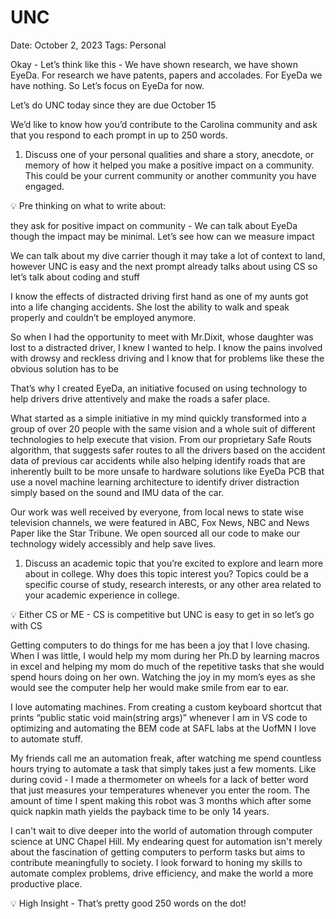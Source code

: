 # UNC

Date: October 2, 2023
Tags: Personal

Okay - Let’s think like this - We have shown research, we have shown EyeDa. For research we have patents, papers and accolades. For EyeDa we have nothing. So Let’s focus on EyeDa for now. 

Let’s do UNC today since they are due October 15

We’d like to know how you’d contribute to the Carolina community and ask that you respond to each prompt in up to 250 words.

1. Discuss one of your personal qualities and share a story, anecdote, or memory of how it helped you make a positive impact on a community. This could be your current community or another community you have engaged.

<aside>
💡 Pre thinking on what to write about: 

they ask for positive impact on community  - We can talk about EyeDa though the impact may be minimal. Let’s see how can we measure impact

We can talk about my dive carrier though it may take a lot of context to land, however UNC is easy and the next prompt already talks about using CS so let’s talk about coding and stuff

</aside>

I know the effects of distracted driving first hand as one of my aunts got into a life changing accidents. She lost the ability to walk and speak properly and couldn’t be employed anymore.

So when I had the opportunity to meet with Mr.Dixit, whose daughter was lost to a distracted driver, I knew I wanted to help. I know the pains involved with drowsy and reckless driving and I know that for problems like these the obvious solution has to be 

That’s why I created EyeDa, an initiative focused on using technology to help drivers drive attentively and make the roads a safer place.

What started as a simple initiative in my mind quickly transformed into a group of over 20 people with the same vision and a whole suit of different technologies to help execute that vision. From our proprietary Safe Routs algorithm, that suggests safer routes to all the drivers based on the accident data of previous car accidents while also helping identify roads that are inherently built to be more unsafe to hardware solutions like EyeDa PCB that use a novel machine learning architecture to identify driver distraction simply based on the sound and IMU data of the car.

Our work was well received by everyone, from local news to state wise television channels, we were featured in ABC, Fox News, NBC and News Paper like the Star Tribune. We open sourced all our code to make our technology widely accessibly and help save lives. 

1. Discuss an academic topic that you’re excited to explore and learn more about in college. Why does this topic interest you? Topics could be a specific course of study, research interests, or any other area related to your academic experience in college.

<aside>
💡 Either CS or ME - CS is competitive but UNC is easy to get in so let’s go with CS

</aside>

Getting computers to do things for me has been a joy that I love chasing. When I was little, I would help my mom during her Ph.D by learning macros in excel and helping my mom do much of the repetitive tasks that she would spend hours doing on her own. Watching the joy in my mom’s eyes as she would see the computer help her would make smile from ear to ear. 

I love automating machines. From creating a custom keyboard shortcut that prints “public static void main(string args)” whenever I am in VS code to optimizing and automating the BEM code at SAFL labs at the UofMN I love to automate stuff. 

My friends call me an automation freak, after watching me spend countless hours trying to automate a task that simply takes just a few moments. Like during covid - I made a thermometer on wheels for a lack of better word that just measures your temperatures whenever you enter the room. The amount of time I spent making this robot was 3 months which after some quick napkin math yields the payback time to be only 14 years. 

I can't wait to dive deeper into the world of automation through computer science at UNC Chapel Hill. My endearing quest for automation isn't merely about the fascination of getting computers to perform tasks but aims to contribute meaningfully to society. I look forward to honing my skills to automate complex problems, drive efficiency, and make the world a more productive place.

<aside>
💡 High Insight - That’s pretty good 250 words on the dot!

</aside>